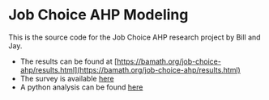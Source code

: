 # Job Choice AHP Modeling


This is the source code for the Job Choice AHP research project by Bill and Jay.

* The results can be found at [https://bamath.org/job-choice-ahp/results.html](https://bamath.org/job-choice-ahp/results.html)
* The survey is available [here](https://forms.gle/ZMk9QTWx87Aj5SZm6)
* A python analysis can be found [here](https://github.com/wjladams/job-choice-ahp/blob/master/Analysis.ipynb)
